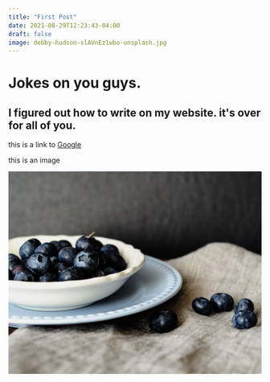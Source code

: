 ```yaml
---
title: "First Post"
date: 2021-08-29T12:23:43-04:00
draft: false
image: debby-hudson-slAVnEz1wbo-unsplash.jpg
---
```


# Jokes on you guys. 

## I figured out how to write on my website. it's over for all of you.



this is a link to [Google](https://google.com)

this is an image

![](/images/debby-hudson-slAVnEz1wbo-unsplash.jpg)

